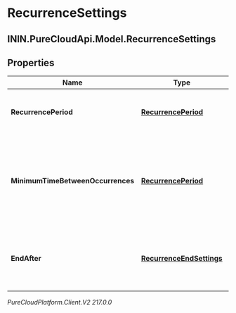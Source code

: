 # RecurrenceSettings

## ININ.PureCloudApi.Model.RecurrenceSettings

## Properties

|Name | Type | Description | Notes|
|------------ | ------------- | ------------- | -------------|
| **RecurrencePeriod** | [**RecurrencePeriod**](RecurrencePeriod) | The recurrence period of the activity plan | |
| **MinimumTimeBetweenOccurrences** | [**RecurrencePeriod**](RecurrencePeriod) | Constraint indicating the minimum time in hours between recurrences of the activity plan | |
| **EndAfter** | [**RecurrenceEndSettings**](RecurrenceEndSettings) | Settings controlling when to end the recurrence for the activity plan | |



_PureCloudPlatform.Client.V2 217.0.0_
